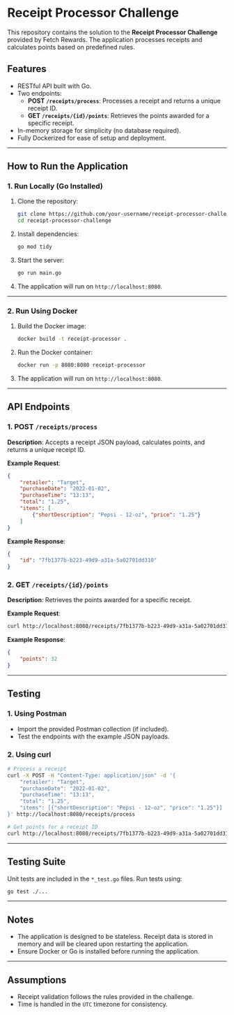 # Receipt Processor Challenge

This repository contains the solution to the **Receipt Processor Challenge** provided by Fetch Rewards. The application processes receipts and calculates points based on predefined rules.

## Features

- RESTful API built with Go.
- Two endpoints:
  - **POST `/receipts/process`**: Processes a receipt and returns a unique receipt ID.
  - **GET `/receipts/{id}/points`**: Retrieves the points awarded for a specific receipt.
- In-memory storage for simplicity (no database required).
- Fully Dockerized for ease of setup and deployment.

---

## How to Run the Application

### 1. Run Locally (Go Installed)

1. Clone the repository:
   ```bash
   git clone https://github.com/your-username/receipt-processor-challenge.git
   cd receipt-processor-challenge

2. Install dependencies:
   ```bash
   go mod tidy
   ```

3. Start the server:
   ```bash
   go run main.go
   ```

4. The application will run on `http://localhost:8080`.

---

### 2. Run Using Docker

1. Build the Docker image:
   ```bash
   docker build -t receipt-processor .
   ```

2. Run the Docker container:
   ```bash
   docker run -p 8080:8080 receipt-processor
   ```

3. The application will run on `http://localhost:8080`.

---

## API Endpoints

### 1. POST `/receipts/process`

**Description**: Accepts a receipt JSON payload, calculates points, and returns a unique receipt ID.

**Example Request**:
```json
{
    "retailer": "Target",
    "purchaseDate": "2022-01-02",
    "purchaseTime": "13:13",
    "total": "1.25",
    "items": [
        {"shortDescription": "Pepsi - 12-oz", "price": "1.25"}
    ]
}
```

**Example Response**:
```json
{
    "id": "7fb1377b-b223-49d9-a31a-5a02701dd310"
}
```

### 2. GET `/receipts/{id}/points`

**Description**: Retrieves the points awarded for a specific receipt.

**Example Request**:
```bash
curl http://localhost:8080/receipts/7fb1377b-b223-49d9-a31a-5a02701dd310/points
```

**Example Response**:
```json
{
    "points": 32
}
```

---

## Testing

### 1. Using Postman
- Import the provided Postman collection (if included).
- Test the endpoints with the example JSON payloads.

### 2. Using curl
```bash
# Process a receipt
curl -X POST -H "Content-Type: application/json" -d '{
    "retailer": "Target",
    "purchaseDate": "2022-01-02",
    "purchaseTime": "13:13",
    "total": "1.25",
    "items": [{"shortDescription": "Pepsi - 12-oz", "price": "1.25"}]
}' http://localhost:8080/receipts/process

# Get points for a receipt ID
curl http://localhost:8080/receipts/7fb1377b-b223-49d9-a31a-5a02701dd310/points
```

---

## Testing Suite

Unit tests are included in the `*_test.go` files. Run tests using:
```bash
go test ./...
```

---

## Notes

- The application is designed to be stateless. Receipt data is stored in memory and will be cleared upon restarting the application.
- Ensure Docker or Go is installed before running the application.

---

## Assumptions

- Receipt validation follows the rules provided in the challenge.
- Time is handled in the `UTC` timezone for consistency.
```
